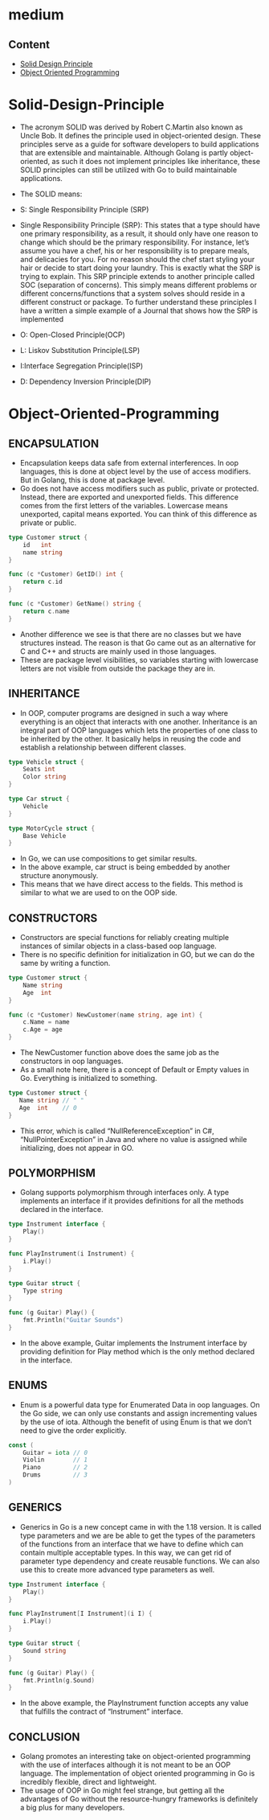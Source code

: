 # medium

## Content
- [Solid Design Principle](#Solid-Design-Principle)
- [Object Oriented Programming](#Object-Oriented-Programming)
# Solid-Design-Principle
- The acronym SOLID was derived by Robert C.Martin also known as Uncle Bob. It defines the principle used in object-oriented design. These principles serve as a guide for software developers to build applications that are extensible and maintainable. Although Golang is partly object-oriented, as such it does not implement principles like inheritance, these SOLID principles can still be utilized with Go to build maintainable applications.

- The SOLID means:

- S: Single Responsibility Principle (SRP)
- Single Responsibility Principle (SRP): This states that a type should have one primary responsibility, as a result, it should only have one reason to change which should be the primary responsibility. For instance, let’s assume you have a chef, his or her responsibility is to prepare meals, and delicacies for you. For no reason should the chef start styling your hair or decide to start doing your laundry. This is exactly what the SRP is trying to explain. This SRP principle extends to another principle called SOC (separation of concerns). This simply means different problems or different concerns/functions that a system solves should reside in a different construct or package. To further understand these principles I have a written a simple example of a Journal that shows how the SRP is implemented

- O: Open-Closed Principle(OCP)

- L: Liskov Substitution Principle(LSP)

- I:Interface Segregation Principle(ISP)

- D: Dependency Inversion Principle(DIP)

# Object-Oriented-Programming
## ENCAPSULATION
- Encapsulation keeps data safe from external interferences. In oop languages, this is done at object level by the use of access modifiers. But in Golang, this is done at package level.
- Go does not have access modifiers such as public, private or protected. Instead, there are exported and unexported fields. This difference comes from the first letters of the variables. Lowercase means unexported, capital means exported. You can think of this difference as private or public.
```go
type Customer struct {
	id   int
	name string
}

func (c *Customer) GetID() int {
	return c.id
}

func (c *Customer) GetName() string {
	return c.name
}
```
- Another difference we see is that there are no classes but we have structures instead. The reason is that Go came out as an alternative for C and C++ and structs are mainly used in those languages.
- These are package level visibilities, so variables starting with lowercase letters are not visible from outside the package they are in.

## INHERITANCE
- In OOP, computer programs are designed in such a way where everything is an object that interacts with one another. Inheritance is an integral part of OOP languages which lets the properties of one class to be inherited by the other. It basically helps in reusing the code and establish a relationship between different classes.
```go
type Vehicle struct {
	Seats int
	Color string
}

type Car struct {
	Vehicle
}

type MotorCycle struct {
	Base Vehicle
}
```
- In Go, we can use compositions to get similar results.
- In the above example, car struct is being embedded by another structure anonymously.
- This means that we have direct access to the fields. This method is similar to what we are used to on the OOP side.

## CONSTRUCTORS

- Constructors are special functions for reliably creating multiple instances of similar objects in a class-based oop language.
- There is no specific definition for initialization in GO, but we can do the same by writing a function.
```go
type Customer struct {
	Name string
	Age  int
}

func (c *Customer) NewCustomer(name string, age int) {
	c.Name = name
	c.Age = age
}
```
- The NewCustomer function above does the same job as the constructors in oop languages.
- As a small note here, there is a concept of Default or Empty values in Go. Everything is initialized to something.
```go
type Customer struct {
   Name string // " "
   Age  int    // 0
}
```
- This error, which is called “NullReferenceException” in C#, “NullPointerException” in Java and where no value is assigned while initializing, does not appear in GO.

## POLYMORPHISM

- Golang supports polymorphism through interfaces only. A type implements an interface if it provides definitions for all the methods declared in the interface.
```go
type Instrument interface {
	Play()
}

func PlayInstrument(i Instrument) {
	i.Play()
}

type Guitar struct {
	Type string
}

func (g Guitar) Play() {
	fmt.Println("Guitar Sounds")
}
```
- In the above example, Guitar implements the Instrument interface by providing definition for Play method which is the only method declared in the interface.

## ENUMS

- Enum is a powerful data type for Enumerated Data in oop languages. On the Go side, we can only use constants and assign incrementing values by the use of iota. Although the benefit of using Enum is that we don’t need to give the order explicitly.
```go
const (
	Guitar = iota // 0
	Violin        // 1
	Piano         // 2
	Drums         // 3
)
```

## GENERICS

- Generics in Go is a new concept came in with the 1.18 version. It is called type parameters and we are be able to get the types of the parameters of the functions from an interface that we have to define which can contain multiple acceptable types. In this way, we can get rid of parameter type dependency and create reusable functions. We can also use this to create more advanced type parameters as well.
```go
type Instrument interface {
	Play()
}

func PlayInstrument[I Instrument](i I) {
	i.Play()
}

type Guitar struct {
	Sound string
}

func (g Guitar) Play() {
	fmt.Println(g.Sound)
}
```
- In the above example, the PlayInstrument function accepts any value that fulfills the contract of “Instrument” interface.

## CONCLUSION
- Golang promotes an interesting take on object-oriented programming with the use of interfaces although it is not meant to be an OOP language. The implementation of object oriented programming in Go is incredibly flexible, direct and lightweight.
- The usage of OOP in Go might feel strange, but getting all the advantages of Go without the resource-hungry frameworks is definitely a big plus for many developers.